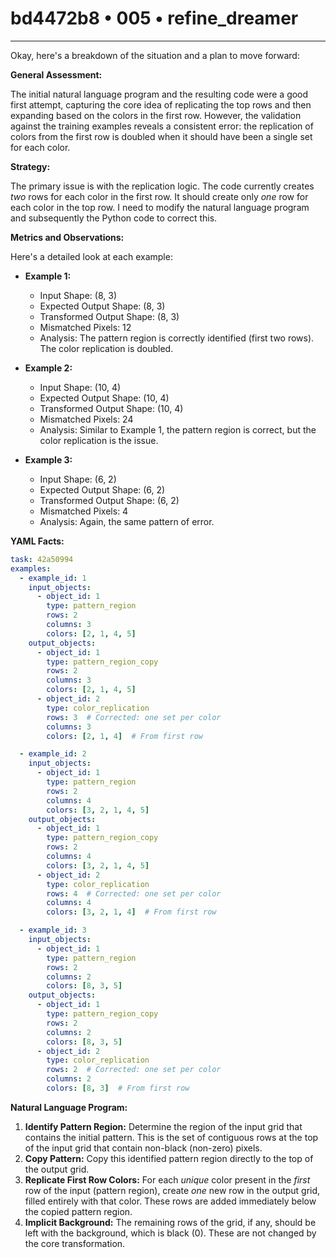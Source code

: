 # bd4472b8 • 005 • refine_dreamer

---
Okay, here's a breakdown of the situation and a plan to move forward:

**General Assessment:**

The initial natural language program and the resulting code were a good first attempt, capturing the core idea of replicating the top rows and then expanding based on the colors in the first row. However, the validation against the training examples reveals a consistent error: the replication of colors from the first row is doubled when it should have been a single set for each color.

**Strategy:**

The primary issue is with the replication logic. The code currently creates *two* rows for each color in the first row. It should create only *one* row for each color in the top row. I need to modify the natural language program and subsequently the Python code to correct this.

**Metrics and Observations:**

Here's a detailed look at each example:

*   **Example 1:**
    *   Input Shape: (8, 3)
    *   Expected Output Shape: (8, 3)
    *   Transformed Output Shape: (8, 3)
    *   Mismatched Pixels: 12
    *   Analysis: The pattern region is correctly identified (first two rows). The color replication is doubled.

*   **Example 2:**
    *   Input Shape: (10, 4)
    *   Expected Output Shape: (10, 4)
    *   Transformed Output Shape: (10, 4)
    *   Mismatched Pixels: 24
    *   Analysis: Similar to Example 1, the pattern region is correct, but the color replication is the issue.

*   **Example 3:**
    *   Input Shape: (6, 2)
    *   Expected Output Shape: (6, 2)
    *   Transformed Output Shape: (6, 2)
    *   Mismatched Pixels: 4
    *   Analysis: Again, the same pattern of error.

**YAML Facts:**
```yaml
task: 42a50994
examples:
  - example_id: 1
    input_objects:
      - object_id: 1
        type: pattern_region
        rows: 2
        columns: 3
        colors: [2, 1, 4, 5]
    output_objects:
      - object_id: 1
        type: pattern_region_copy
        rows: 2
        columns: 3
        colors: [2, 1, 4, 5]
      - object_id: 2
        type: color_replication
        rows: 3  # Corrected: one set per color
        columns: 3
        colors: [2, 1, 4]  # From first row

  - example_id: 2
    input_objects:
      - object_id: 1
        type: pattern_region
        rows: 2
        columns: 4
        colors: [3, 2, 1, 4, 5]
    output_objects:
      - object_id: 1
        type: pattern_region_copy
        rows: 2
        columns: 4
        colors: [3, 2, 1, 4, 5]
      - object_id: 2
        type: color_replication
        rows: 4  # Corrected: one set per color
        columns: 4
        colors: [3, 2, 1, 4]  # From first row

  - example_id: 3
    input_objects:
      - object_id: 1
        type: pattern_region
        rows: 2
        columns: 2
        colors: [8, 3, 5]
    output_objects:
      - object_id: 1
        type: pattern_region_copy
        rows: 2
        columns: 2
        colors: [8, 3, 5]
      - object_id: 2
        type: color_replication
        rows: 2  # Corrected: one set per color
        columns: 2
        colors: [8, 3]  # From first row
```

**Natural Language Program:**

1.  **Identify Pattern Region:** Determine the region of the input grid that contains the initial pattern. This is the set of contiguous rows at the top of the input grid that contain non-black (non-zero) pixels.
2.  **Copy Pattern:** Copy this identified pattern region directly to the top of the output grid.
3.  **Replicate First Row Colors:** For each *unique* color present in the *first* row of the input (pattern region), create *one* new row in the output grid, filled entirely with that color. These rows are added immediately below the copied pattern region.
4.  **Implicit Background:** The remaining rows of the grid, if any, should be left with the background, which is black (0). These are not changed by the core transformation.

